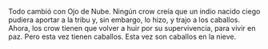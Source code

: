 Todo cambió con Ojo de Nube.
Ningún crow creía que un indio nacido ciego pudiera aportar a la tribu y, sin embargo, lo hizo, y trajo a los caballos. 
Ahora, los crow tienen que volver a huir por su supervivencia, para vivir en paz. 
Pero esta vez tienen caballos. Esta vez son caballos en la nieve. 
